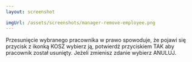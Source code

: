 ```yaml
---
layout: screenshot

imgUrl: /assets/screenshots/manager-remove-employee.png
---
```

Przesunięcie wybranego pracownika w prawo spowoduje, że pojawi się przycisk z ikonką KOSZ wybierz ją, potwierdź przyciskiem TAK aby pracownik został usunięty.
Jeżeli zmienisz zdanie wybierz ANULUJ.

